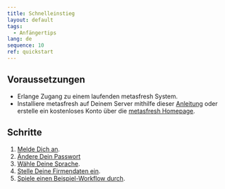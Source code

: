 ```yaml
---
title: Schnelleinstieg
layout: default
tags:
  - Anfängertips
lang: de
sequence: 10
ref: quickstart
---
```


## Voraussetzungen
- Erlange Zugang zu einem laufenden metasfresh System.
- Installiere metasfresh auf Deinem Server mithilfe dieser [Anleitung](http://docs.metasfresh.org/pages/installation/index_de) oder erstelle ein kostenloses Konto über die [metasfresh Homepage](http://metasfresh.com/nextgen/).

## Schritte
1. [Melde Dich an](Anmeldung).
1. [Ändere Dein Passwort](Passwort_aendern)
1. [Wähle Deine Sprache](SwitchLanguage).
1. [Stelle Deine Firmendaten ein](Ersteinrichtung).
1. [Spiele einen Beispiel-Workflow durch](Workflow_Auftrag_Bis_Rechnung).
